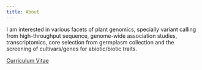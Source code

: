 ```yaml
---
title: About
---
```

I am interested in various facets of plant genomics, specially variant calling from high-throughput sequence, genome-wide association studies, transcriptomics, core selection from germplasm collection and the screening of cultivars/genes for abiotic/biotic traits. 

[Curriculum Vitae](https://www.dropbox.com/scl/fi/l96awn1rmyvgf2bv8uxb4/Sanjay-Singh_CV-_v2.pdf?rlkey=stxymitqr2yjnjp0h6sv72tbm&dl=0)
